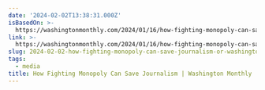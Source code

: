 ```yaml
---
date: '2024-02-02T13:38:31.000Z'
isBasedOn: >-
  https://washingtonmonthly.com/2024/01/16/how-fighting-monopoly-can-save-journalism/
link: >-
  https://washingtonmonthly.com/2024/01/16/how-fighting-monopoly-can-save-journalism/
slug: 2024-02-02-how-fighting-monopoly-can-save-journalism-or-washington-monthly
tags:
  - media
title: How Fighting Monopoly Can Save Journalism | Washington Monthly
---
```


